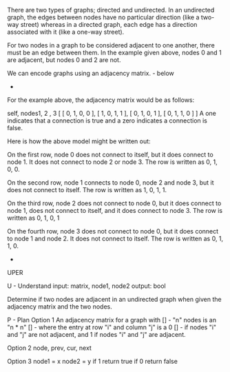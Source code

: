 There are two types of graphs; directed and undirected. In an undirected graph, the edges between nodes have no particular direction (like a two-way street) whereas in a directed graph, each edge has a direction associated with it (like a one-way street).

For two nodes in a graph to be considered adjacent to one another, there must be an edge between them. In the example given above, nodes 0 and 1 are adjacent, but nodes 0 and 2 are not.

We can encode graphs using an adjacency matrix. - below

-

For the example above, the adjacency matrix would be as follows:

self, nodes1, 2 , 3 
[
  [ 0, 1, 0, 0 ],
  [ 1, 0, 1, 1 ],
  [ 0, 1, 0, 1 ],
  [ 0, 1, 1, 0 ]
]
A one indicates that a connection is true and a zero indicates a connection is false.

Here is how the above model might be written out:

On the first row, node 0 does not connect to itself, but it does connect to node 1. It does not connect to node 2 or node 3. The row is written as 0, 1, 0, 0.

On the second row, node 1 connects to node 0, node 2 and node 3, but it does not connect to itself. The row is written as 1, 0, 1, 1.

On the third row, node 2 does not connect to node 0, but it does connect to node 1, does not connect to itself, and it does connect to node 3. The row is written as 0, 1, 0, 1

On the fourth row, node 3 does not connect to node 0, but it does connect to node 1 and node 2. It does not connect to itself. The row is written as 0, 1, 1, 0.

-

UPER

U - Understand
input: matrix, node1, node2
output: bool

Determine if two nodes are adjacent in an undirected graph when given the adjacency matrix and the two nodes.

P - Plan
Option 1
An adjacency matrix for a graph with 
[] - "n" nodes is an "n * n" 
[] - where the entry at row "i" and column "j" is a 0 
[] - if nodes "i" and "j" are not adjacent, and 1 if nodes "i" and "j" are adjacent.

Option 2
node, prev, cur, next

Option 3
node1 = x
node2 = y
if 1 return true
if 0 return false
